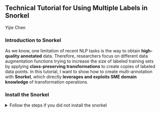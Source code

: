 ## Technical Tutorial for Using Multiple Labels in Snorkel
<a> Yijie Chen </a>

### Introduction to Snorkel

As we know, one limitation of recent NLP tasks is the way to obtain **high-quality annotated** data. Therefore, researchers focus on different data augmentation functions trying to increase the size of labeled training sets by applying **class-preserving transformations** to create copies of labeled data points. In this tutorial, I want to show how to create multi-annotation with **Snorkel**, which directly **leverages and exploits SME domain knowledge** of transformation operations.

### Install the Snorkel
<details>
<summary> Follow the steps if you did not install the snorkel </summary>

### [OPTIONAL] Activate a virtual environment
```python
conda create --yes -n spam python=3.6
conda activate spam
```
### Install requirements (both shared and tutorial-specific)
```python
pip install environment_kernels
```
### We specify PyTorch here to ensure compatibility, but it may not be necessary.
```python
conda install pytorch==1.1.0 -c pytorch
conda install snorkel==0.9.5 -c conda-forge
pip install -r spam/requirements.txt
```
### Launch the Jupyter notebook interface
```python
jupyter notebook spam
```
</details>

### 



































